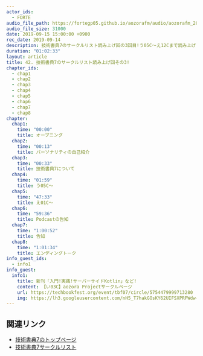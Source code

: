 ```yaml
---
actor_ids:
  - FORTE
audio_file_path: https://fortegp05.github.io/aozorafm/audio/aozorafm_20190915_01.mp3
audio_file_size: 31000
date: 2019-09-15 15:00:00 +0900
rec_date: 2019-09-14
description: 技術書典7のサークルリスト読み上げ回の3回目!う05C〜え12Cまで読み上げました!
duration: "01:02:33"
layout: article
title: 42. 技術書典7のサークルリスト読み上げ回その3!
chapter_ids:
  - chap1
  - chap2
  - chap3
  - chap4
  - chap5
  - chap6
  - chap7
  - chap8
chapter:
  chap1:
    time: "00:00"
    title: オープニング
  chap2:
    time: "00:13"
    title: バーソナリティの自己紹介
  chap3:
    time: "00:33"
    title: 技術書典7について
  chap4:
    time: "01:59"
    title: う05C〜
  chap5:
    time: "47:33"
    title: え01C〜
  chap6:
    time: "59:36"
    title: Podcastの告知
  chap7:
    time: "1:00:52"
    title: 告知
  chap8:
    time: "1:01:34"
    title: エンディングトーク
info_guest_ids:
  - info1
info_guest:
  info1:
    title: 新刊「入門!実践!サーバーサイドKotlin」など!
    content: 【い03C】aozora Projectサークルページ
    url: https://techbookfest.org/event/tbf07/circle/5754479999713280
    img: https://lh3.googleusercontent.com/nH5_T7hakGOsKY62UIFSXPRPWdw-w7rqAVkfAnrA16HMGLk02zmzmCB0yG-TPB3WlpMaVc5jRXH0H2ZGksyb
---
```


## 関連リンク
- [技術書典7のトップページ](https://techbookfest.org/event/tbf07)
- [技術書典7サークルリスト](https://techbookfest.org/event/tbf07/circle)
